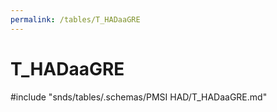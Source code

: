 ```yaml
---
permalink: /tables/T_HADaaGRE
---
```

# T\_HADaaGRE
<!-- SPDX-License-Identifier: MPL-2.0 -->

<!-- ATTENTION : Ne pas supprimer ou modifier la ligne ci-dessous -->
#include "snds/tables/.schemas/PMSI HAD/T_HADaaGRE.md"
<!-- ATTENTION : Ne pas supprimer ou modifier la ligne ci-dessus -->
